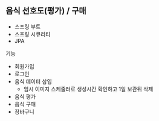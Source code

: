 ## 음식 선호도(평가) / 구매

- 스프링 부트
- 스프링 시큐리티
- JPA

기능
- 회원가입
- 로그인
- 음식 데이터 삽입
  - 임시 이미지 스케줄러로 생성시간 확인하고 1일 보관뒤 삭제
- 음식 평가
- 음식 구매
- 장바구니